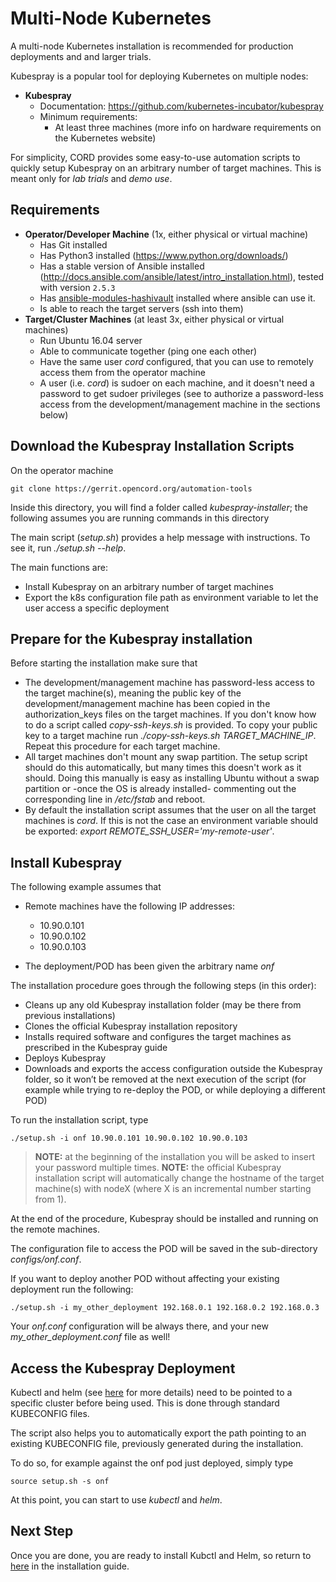 # Multi-Node Kubernetes

A multi-node Kubernetes installation is recommended for
production deployments and and larger trials.

Kubespray is a popular tool for deploying Kubernetes on multiple nodes:

* **Kubespray**
    * Documentation: <https://github.com/kubernetes-incubator/kubespray>
    * Minimum requirements:
        * At least three machines (more info on hardware requirements on the Kubernetes website)

For simplicity, CORD provides some easy-to-use automation scripts to
quickly setup Kubespray on an arbitrary number of target machines.
This is meant only for *lab trials* and *demo use*.

## Requirements

* **Operator/Developer Machine** (1x, either physical or virtual machine)
    * Has Git installed
    * Has Python3 installed (<https://www.python.org/downloads/>)
    * Has a stable version of Ansible installed (<http://docs.ansible.com/ansible/latest/intro_installation.html>), tested with version `2.5.3`
    * Has [ansible-modules-hashivault](https://pypi.org/project/ansible-modules-hashivault/) installed where ansible can use it.
    * Is able to reach the target servers (ssh into them)
* **Target/Cluster Machines** (at least 3x, either physical or virtual machines)
    * Run Ubuntu 16.04 server
    * Able to communicate together (ping one each other)
    * Have the same user *cord* configured, that you can use to remotely access them from the operator machine
    * A user (i.e. *cord*) is sudoer on each machine, and it doesn't need a password to get sudoer privileges (see to authorize a password-less access from the development/management machine in the sections below)

## Download the Kubespray Installation Scripts

On the operator machine

```shell
git clone https://gerrit.opencord.org/automation-tools
```

Inside this directory, you will find a folder called *kubespray-installer*;
the following assumes you are running commands in this directory

The main script (*setup.sh*) provides a help message with
instructions. To see it, run *./setup.sh --help*.

The main functions are:

* Install Kubespray on an arbitrary number of target machines
* Export the k8s configuration file path as environment variable to
   let the user access a specific deployment

## Prepare for the Kubespray installation

Before starting the installation make sure that

* The development/management machine has password-less access to the target machine(s), meaning the public key of the development/management machine has been copied in the authorization_keys files on the target machines. If you don't know how to do a script called *copy-ssh-keys.sh* is provided. To copy your public key to a target machine run *./copy-ssh-keys.sh TARGET_MACHINE_IP*. Repeat this procedure for each target machine.
* All target machines don't mount any swap partition. The setup script should do this automatically, but many times this doesn't work as it should. Doing this manually is easy as installing Ubuntu without a swap partition or -once the OS is already installed- commenting out the corresponding line in */etc/fstab* and reboot.
* By default the installation script assumes that the user on all the target machines is *cord*. If this is not the case an environment variable should be exported: *export REMOTE_SSH_USER='my-remote-user'*.

## Install Kubespray

The following example assumes that

* Remote machines have the following IP addresses:
    * 10.90.0.101
    * 10.90.0.102
    * 10.90.0.103

* The deployment/POD has been given the arbitrary name *onf*

The installation procedure goes through the following steps (in this order):

* Cleans up any old Kubespray installation folder (may be there from previous installations)
* Clones the official Kubespray installation repository
* Installs required software and configures the target machines as prescribed in the Kubespray guide
* Deploys Kubespray
* Downloads and exports the access configuration outside the Kubespray folder, so it won’t be removed at the next execution of the script (for example while trying to re-deploy the POD, or while deploying a different POD)

To run the installation script, type

```shell
./setup.sh -i onf 10.90.0.101 10.90.0.102 10.90.0.103
```

> **NOTE:** at the beginning of the installation you will be asked to insert your
password multiple times.
> **NOTE:** the official Kubespray installation script will automatically change the hostname of the target machine(s) with nodeX (where X is an incremental number starting from 1).

At the end of the procedure, Kubespray should be installed and running
on the remote machines.

The configuration file to access the POD will be saved in the
sub-directory *configs/onf.conf*.

If you want to deploy another POD without affecting your existing
deployment run the following:

```shell
./setup.sh -i my_other_deployment 192.168.0.1 192.168.0.2 192.168.0.3
```

Your *onf.conf* configuration will be always there, and your
new *my_other_deployment.conf* file as well!

## Access the Kubespray Deployment

Kubectl and helm (see [here](kubernetes.md) for more details) need to
be pointed to a specific cluster before being used. This is done
through standard KUBECONFIG files.

The script also helps you to automatically export the path pointing to
an existing KUBECONFIG file, previously generated during the installation.

To do so, for example against the onf pod just deployed, simply type

```shell
source setup.sh -s onf
```

At this point, you can start to use *kubectl*  and *helm*.

## Next Step

Once you are done, you are ready to install Kubctl and Helm, so return to
[here](kubernetes.md#get-your-kubeconfig-file) in the installation
guide.

